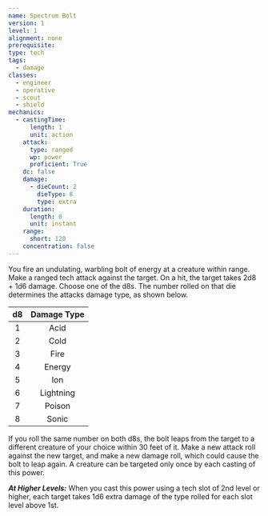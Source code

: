 ```yaml
---
name: Spectrum Bolt
version: 1
level: 1
alignment: none
prerequisite: 
type: tech
tags:
  - damage
classes:
  - engineer
  - operative
  - scout
  - shield
mechanics:
  - castingTime:
      length: 1
      unit: action
    attack:
      type: ranged
      wp: power
      proficient: True
    dc: false
    damage:
      - dieCount: 2
        dieType: 8
        type: extra
    duration:
      length: 0
      unit: instant
    range:
      short: 120
    concentration: false
---
```

You fire an undulating, warbling bolt of energy at a creature within range. Make a ranged tech attack against the target. On a hit, the target takes 2d8 + 1d6 damage. Choose one of the d8s. The number rolled on that die determines the attacks damage type, as shown below.

| d8  | Damage Type |
|:---:|:-----------:|
|  1  | Acid |
|  2  | Cold |
|  3  | Fire |
|  4  | Energy |
|  5  | Ion |
|  6  | Lightning |
|  7  | Poison |
|  8  | Sonic |

If you roll the same number on both d8s, the bolt leaps from the target to a different creature of your choice within 30 feet of it. Make a new attack roll against the new target, and make a new damage roll, which could cause the bolt to leap again. A creature can be targeted only once by each casting of this power.

***__At Higher Levels__:*** When you cast this power using a tech slot of 2nd level or higher, each target takes 1d6 extra damage of the type rolled for each slot level above 1st.
    